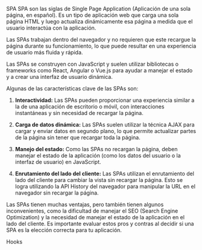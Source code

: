 SPA
SPA son las siglas de Single Page Application (Aplicación de una sola página, en español). 
Es un tipo de aplicación web que carga una sola página HTML y luego actualiza dinámicamente esa página a medida que el usuario interactúa con la aplicación.

Las SPAs trabajan dentro del navegador y no requieren que este recargue la página durante su 
funcionamiento, lo que puede resultar en una experiencia de usuario más fluida y rápida.

Las SPAs se construyen con JavaScript y suelen utilizar bibliotecas o frameworks como React, 
Angular o Vue.js para ayudar a manejar el estado y a crear una interfaz de usuario dinámica.

Algunas de las características clave de las SPAs son:

1. **Interactividad:** Las SPAs pueden proporcionar una experiencia similar a la de una 
aplicación de escritorio o móvil, con interacciones instantáneas y sin necesidad de recargar la página.

2. **Carga de datos dinámica:** Las SPAs suelen utilizar la técnica AJAX para cargar y 
enviar datos en segundo plano, lo que permite actualizar partes de la página sin tener que recargar toda la página.

3. **Manejo del estado:** Como las SPAs no recargan la página, deben manejar el estado 
de la aplicación (como los datos del usuario o la interfaz de usuario) en JavaScript.

4. **Enrutamiento del lado del cliente:** Las SPAs utilizan el enrutamiento del lado 
del cliente para cambiar la vista sin recargar la página. Esto se logra utilizando la 
API History del navegador para manipular la URL en el navegador sin recargar la página.

Las SPAs tienen muchas ventajas, pero también tienen algunos inconvenientes, como la 
dificultad de manejar el SEO (Search Engine Optimization) y la necesidad de manejar 
el estado de la aplicación en el lado del cliente. Es importante evaluar estos pros 
y contras al decidir si una SPA es la elección correcta para tu aplicación.

<!-- Clase 4 -->

Hooks
